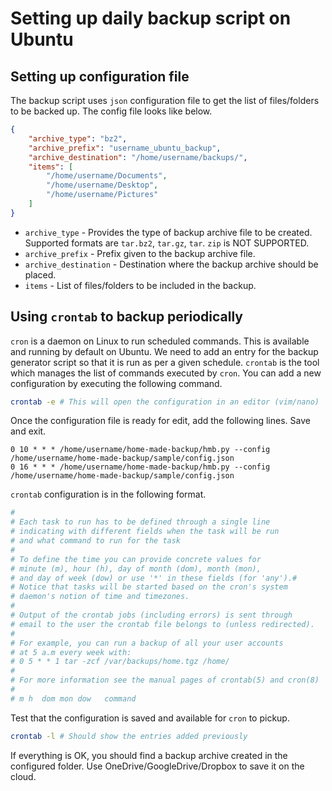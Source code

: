 # Setting up daily backup script on Ubuntu

## Setting up configuration file
The backup script uses `json` configuration file to get the list of files/folders to be backed up. The config file looks like below.

```json
{
    "archive_type": "bz2",
    "archive_prefix": "username_ubuntu_backup",
    "archive_destination": "/home/username/backups/",
    "items": [
        "/home/username/Documents",
        "/home/username/Desktop",
        "/home/username/Pictures"
    ]
}
```

* `archive_type` - Provides the type of backup archive file to be created. Supported formats are `tar.bz2`, `tar.gz`, `tar`. `zip` is NOT SUPPORTED.
* `archive_prefix` - Prefix given to the backup archive file.
* `archive_destination` - Destination where the backup archive should be placed.
* `items` - List of files/folders to be included in the backup.

## Using `crontab` to backup periodically
`cron` is a daemon on Linux to run scheduled commands. This is available and running by default on Ubuntu. We need to add an entry for the backup generator script so that it is run as per a given schedule.
`crontab` is the tool which manages the list of commands executed by `cron`. You can add a new configuration by executing the following command.

```bash
crontab -e # This will open the configuration in an editor (vim/nano)
```

Once the configuration file is ready for edit, add the following lines. Save and exit.

```
0 10 * * * /home/username/home-made-backup/hmb.py --config /home/username/home-made-backup/sample/config.json
0 16 * * * /home/username/home-made-backup/hmb.py --config /home/username/home-made-backup/sample/config.json
```

`crontab` configuration is in the following format.

```bash
#
# Each task to run has to be defined through a single line
# indicating with different fields when the task will be run
# and what command to run for the task
#
# To define the time you can provide concrete values for
# minute (m), hour (h), day of month (dom), month (mon),
# and day of week (dow) or use '*' in these fields (for 'any').#
# Notice that tasks will be started based on the cron's system
# daemon's notion of time and timezones.
#
# Output of the crontab jobs (including errors) is sent through
# email to the user the crontab file belongs to (unless redirected).
#
# For example, you can run a backup of all your user accounts
# at 5 a.m every week with:
# 0 5 * * 1 tar -zcf /var/backups/home.tgz /home/
#
# For more information see the manual pages of crontab(5) and cron(8)
#
# m h  dom mon dow   command
```

Test that the configuration is saved and available for `cron` to pickup.

```bash
crontab -l # Should show the entries added previously
```

If everything is OK, you should find a backup archive created in the configured folder. Use OneDrive/GoogleDrive/Dropbox to save it on the cloud.
